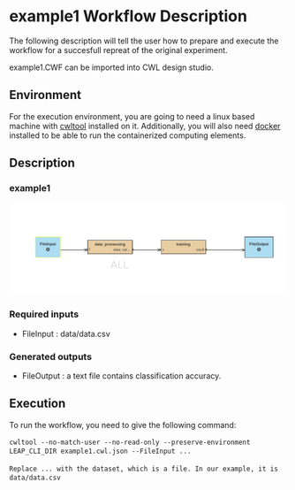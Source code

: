 # example1 Workflow Description 
The following description will tell the user how to prepare and execute the workflow for a succesfull
repreat of the original experiment.

example1.CWF can be imported into CWL design studio.

## Environment
For the execution environment, you are going to need a linux based machine with [cwltool](https://github.com/common-workflow-language/cwltool)
installed on it. Additionally, you will also need [docker](https://docs.docker.com/engine/install/) installed to be able to run
the containerized computing elements.

## Description

### example1
![alt text](example1.png?raw=true)

### Required inputs
 - FileInput : data/data.csv


### Generated outputs
 - FileOutput : a text file contains classification accuracy.


## Execution
To run the workflow, you need to give the following command:
```
cwltool --no-match-user --no-read-only --preserve-environment LEAP_CLI_DIR example1.cwl.json --FileInput ... 

Replace ... with the dataset, which is a file. In our example, it is data/data.csv
```
